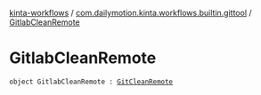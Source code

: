 [kinta-workflows](../index.md) / [com.dailymotion.kinta.workflows.builtin.gittool](index.md) / [GitlabCleanRemote](./-gitlab-clean-remote.md)

# GitlabCleanRemote

`object GitlabCleanRemote : `[`GitCleanRemote`](-git-clean-remote/index.md)